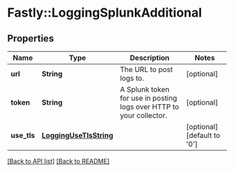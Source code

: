 # Fastly::LoggingSplunkAdditional

## Properties

| Name | Type | Description | Notes |
| ---- | ---- | ----------- | ----- |
| **url** | **String** | The URL to post logs to. | [optional] |
| **token** | **String** | A Splunk token for use in posting logs over HTTP to your collector. | [optional] |
| **use_tls** | [**LoggingUseTlsString**](LoggingUseTlsString.md) |  | [optional][default to &#39;0&#39;] |

[[Back to API list]](../../README.md#endpoints) [[Back to README]](../../README.md)

